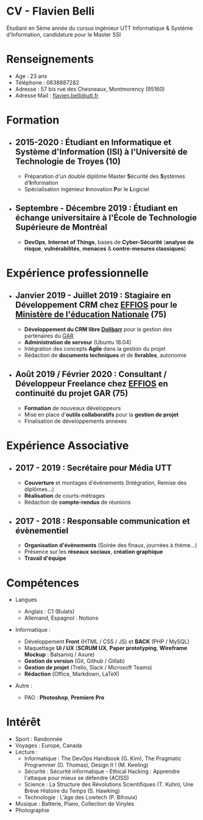 # CV - Flavien Belli
Étudiant en 5ème année du cursus ingénieur UTT Informatique & Système d'Information, candidature pour le Master SSI

# Renseignements 
- Age : 23 ans
- Téléphone : 0638887282
- Adresse : 57 bis rue des Chesneaux, Montmorency (95160)
- Adresse Mail : flavien.belli@utt.fr

# Formation 
- 2015-2020 : Étudiant en **Informatique et Système d'Information** (ISI) à l'**Université de Technologie de Troyes** (10)
  - 
  - Préparation d'un double diplôme Master **S**écurité des **S**ystèmes d'**I**nformation
  - Spécialisation ingénieur **I**nnovation **P**ar le **L**ogiciel
- Septembre - Décembre 2019 : Étudiant en **échange universitaire** à l'**École de Technologie Supérieure de Montréal**
  -  
  - **DevOps**, **Internet of Things**, bases de **Cyber-Sécurité** (**analyse de risque**, **vulnérabilités**, **menaces** & **contre-mesures classiques**)

# Expérience professionnelle 
- Janvier 2019 - Juillet 2019 : Stagiaire en **Développement CRM** chez [EFFIOS](http://www.effios.fr) pour le **[Ministère de l'éducation Nationale](https://www.education.gouv.fr/)**  (75)
  - 
  - **Développement du CRM libre [Dolibarr](https://www.dolibarr.org/)** pour la gestion des partenaires du [GAR](https://gar.education.fr/)
  - **Administration de serveur** (Ubuntu 18.04)
  - Intégration des concepts **Agile** dans la gestion du projet
  - Rédaction de **documents techniques** et de **livrables**, autonomie
  
- Août 2019 / Février 2020 : **Consultant** / **Développeur Freelance** chez [EFFIOS](http://www.effios.fr) en continuité du projet GAR (75)
  - 
  - **Formation** de nouveaux développeurs
  - Mise en place d'**outils collaboratifs** pour la **gestion de projet**
  - Finalisation de développements annexes

# Expérience Associative 
  
- 2017 - 2019 : **Secrétaire** pour Média UTT
  - 
  - **Couverture** et montages d'évènements (Intégration, Remise des diplômes...) 
  - **Réalisation** de courts-métrages
  - Rédaction de **compte-rendus** de réunions
  
- 2017 - 2018 : **Responsable communication** et évènementiel
  - 
  - **Organisation d'évènements** (Soirée des finaux, journées à thème...)
  - Présence sur les **réseaux sociaux**, **création graphique**
  - **Travail d'équipe**


# Compétences 
- Langues
  - Anglais : C1 (Bulats)
  - Allemand, Espagnol : Notions

- Informatique : 
  - Développement **Front** (HTML / CSS / JS) et **BACK** (PHP / MySQL)
  - Maquettage **Ui / UX** (**SCRUM UX**, **Paper prototyping**, **Wireframe Mockup** : Balsamiq / Axure)  
  - **Gestion de version** (Git,  Github / Gitlab)
  - **Gestion de projet** (Trello, Slack / Microsoft Teams)
  - **Rédaction** (Office, Markdown, LaTeX)

- Autre : 
  - PAO : **Photoshop**, **Premiere Pro**
  

# Intérêt 
- Sport : Randonnée
- Voyages : Europe, Canada
- Lecture : 
  - Informatique : The DevOps Handbook (G. Kim), The Pragmatic Programmer (D. Thomas), Design It ! (M. Keeling)
  - Sécurité : Sécurité informatique - Ethical Hacking : Apprendre l'attaque pour mieux se défendre (ACISS)
  - Science : La Structure des Révolutions Scientifiques (T. Kuhn), Une Brève Histoire du Temps (S. Hawking)
  - Technologie : L'âge des Lowtech (P. Bihouix)
- Musique : Batterie, Piano, Collection de Vinyles
- Photographie






